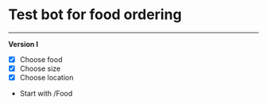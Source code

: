 # Test bot for food ordering
___
********Version I********

 - [x] Choose food
 - [x] Choose size
 - [x] Choose location

- Start with /Food 
